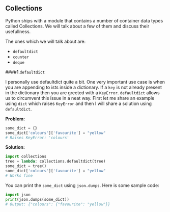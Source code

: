 ## Collections

Python ships with a module that contains a number of container data types called Collections. We will talk about a few of them and discuss their usefullness.

The ones which we will talk about are:

- `defaultdict`
- `counter`
- `deque`

####1.`defaultdict`

I personally use defaultdict quite a bit. One very important use case is when you are appending to ists inside a dictionary. If a `key` is not already present in the dictionary then you are greeted with a `KeyError`. `defaultdict` allows us to circumvent this issue in a neat way. First let me share an example using `dict` which raises `KeyError` and then I will share a solution using `defaultdict`.

__Problem:__

```python
some_dict = {}
some_dict['colours']['favourite'] = "yellow"
# Raises KeyError: 'colours'
```

__Solution:__

```python
import collections
tree = lambda: collections.defaultdict(tree)
some_dict = tree()
some_dict['colours']['favourite'] = "yellow"
# Works fine
```

You can print the `some_dict` using `json.dumps`. Here is some sample code:

```python
import json
print(json.dumps(some_dict))
# Output: {"colours": {"favourite": "yellow"}}
```